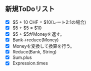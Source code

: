 ## 新規ToDoリスト
- [X] $5 + 10 CHF = $10(レート2:1の場合)
- [X] $5 + $5 = $10
- [X] $5 + $5がMoneyを返す。
- [X] Bank->reduce(Money)
- [X] Moneyを変換して換算を行う。
- [X] Reduce(Bank, String)
- [X] Sum.plus
- [X] Expression.times